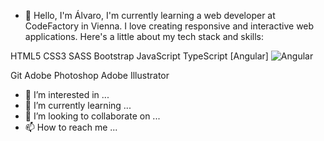 - 👋 Hello, I'm Álvaro, I'm currently learning a web developer at CodeFactory in Vienna. I love creating responsive and interactive web applications. Here's a little about my tech stack and skills:

HTML5 CSS3 SASS Bootstrap JavaScript TypeScript [Angular] <img src="https://camo.githubusercontent.com/97daff1d80f13f7b5e38e41f00e01fe02526c7e5f068c540345f212adabaff8b/68747470733a2f2f696d672e69636f6e73382e636f6d2f636f6c6f722f34382f3030303030302f616e67756c61726a732e706e67" alt="Angular">

Git Adobe Photoshop Adobe Illustrator





- 👀 I’m interested in ...
- 🌱 I’m currently learning ...
- 💞️ I’m looking to collaborate on ...
- 📫 How to reach me ...

<!---
alvarosrg/alvarosrg is a ✨ special ✨ repository because its `README.md` (this file) appears on your GitHub profile.
You can click the Preview link to take a look at your changes.
--->
